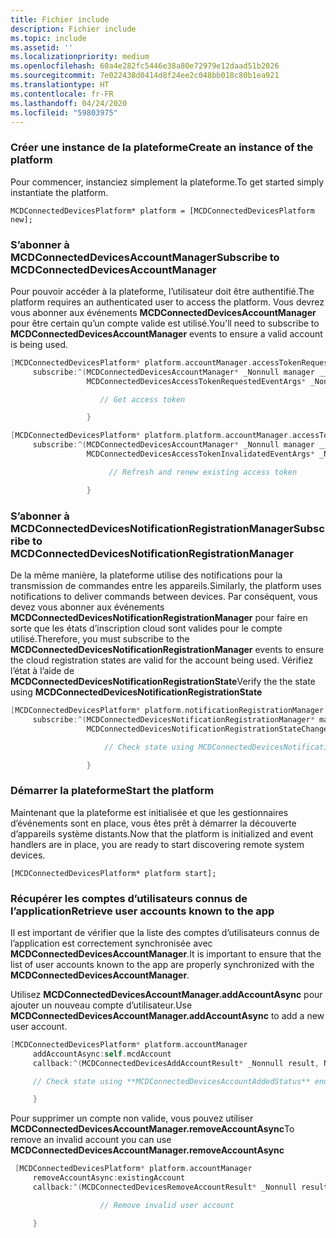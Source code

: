 ```yaml
---
title: Fichier include
description: Fichier include
ms.topic: include
ms.assetid: ''
ms.localizationpriority: medium
ms.openlocfilehash: 60a4e282fc5446e38a80e72979e12daad51b2026
ms.sourcegitcommit: 7e022438d0414d8f24ee2c048bb018c80b1ea921
ms.translationtype: HT
ms.contentlocale: fr-FR
ms.lasthandoff: 04/24/2020
ms.locfileid: "59803975"
---
```

### <a name="create-an-instance-of-the-platform"></a><span data-ttu-id="7d841-103">Créer une instance de la plateforme</span><span class="sxs-lookup"><span data-stu-id="7d841-103">Create an instance of the platform</span></span>

<span data-ttu-id="7d841-104">Pour commencer, instanciez simplement la plateforme.</span><span class="sxs-lookup"><span data-stu-id="7d841-104">To get started simply instantiate the platform.</span></span>

`MCDConnectedDevicesPlatform* platform = [MCDConnectedDevicesPlatform new];`

### <a name="subscribe-to-mcdconnecteddevicesaccountmanager"></a><span data-ttu-id="7d841-105">S’abonner à MCDConnectedDevicesAccountManager</span><span class="sxs-lookup"><span data-stu-id="7d841-105">Subscribe to MCDConnectedDevicesAccountManager</span></span>

<span data-ttu-id="7d841-106">Pour pouvoir accéder à la plateforme, l’utilisateur doit être authentifié.</span><span class="sxs-lookup"><span data-stu-id="7d841-106">The platform requires an authenticated user to access the platform.</span></span>  <span data-ttu-id="7d841-107">Vous devrez vous abonner aux événements **MCDConnectedDevicesAccountManager** pour être certain qu’un compte valide est utilisé.</span><span class="sxs-lookup"><span data-stu-id="7d841-107">You'll need to subscribe to **MCDConnectedDevicesAccountManager** events to ensure a valid account is being used.</span></span>

```ObjectiveC
[MCDConnectedDevicesPlatform* platform.accountManager.accessTokenRequested
     subscribe:^(MCDConnectedDevicesAccountManager* _Nonnull manager __unused,
                 MCDConnectedDevicesAccessTokenRequestedEventArgs* _Nonnull request __unused) {

                    // Get access token

                 }
```

```ObjectiveC
[MCDConnectedDevicesPlatform* platform.platform.accountManager.accessTokenInvalidated
     subscribe:^(MCDConnectedDevicesAccountManager* _Nonnull manager __unused,
                 MCDConnectedDevicesAccessTokenInvalidatedEventArgs* _Nonnull request) {

                      // Refresh and renew existing access token

                 }
```

### <a name="subscribe-to-mcdconnecteddevicesnotificationregistrationmanager"></a><span data-ttu-id="7d841-108">S’abonner à MCDConnectedDevicesNotificationRegistrationManager</span><span class="sxs-lookup"><span data-stu-id="7d841-108">Subscribe to MCDConnectedDevicesNotificationRegistrationManager</span></span>

<span data-ttu-id="7d841-109">De la même manière, la plateforme utilise des notifications pour la transmission de commandes entre les appareils.</span><span class="sxs-lookup"><span data-stu-id="7d841-109">Similarly, the platform uses notifications to deliver commands between devices.</span></span>  <span data-ttu-id="7d841-110">Par conséquent, vous devez vous abonner aux événements **MCDConnectedDevicesNotificationRegistrationManager** pour faire en sorte que les états d’inscription cloud sont valides pour le compte utilisé.</span><span class="sxs-lookup"><span data-stu-id="7d841-110">Therefore, you must subscribe to the **MCDConnectedDevicesNotificationRegistrationManager** events to ensure the cloud registration states are valid for the account being used.</span></span>  <span data-ttu-id="7d841-111">Vérifiez l’état à l’aide de **MCDConnectedDevicesNotificationRegistrationState**</span><span class="sxs-lookup"><span data-stu-id="7d841-111">Verify the the state using **MCDConnectedDevicesNotificationRegistrationState**</span></span>

```ObjectiveC
[MCDConnectedDevicesPlatform* platform.notificationRegistrationManager.notificationRegistrationStateChanged
     subscribe:^(MCDConnectedDevicesNotificationRegistrationManager* manager __unused,
                 MCDConnectedDevicesNotificationRegistrationStateChangedEventArgs* args __unused) {

                     // Check state using MCDConnectedDevicesNotificationRegistrationState enum

                 }

```

### <a name="start-the-platform"></a><span data-ttu-id="7d841-112">Démarrer la plateforme</span><span class="sxs-lookup"><span data-stu-id="7d841-112">Start the platform</span></span>
<span data-ttu-id="7d841-113">Maintenant que la plateforme est initialisée et que les gestionnaires d’événements sont en place, vous êtes prêt à démarrer la découverte d’appareils système distants.</span><span class="sxs-lookup"><span data-stu-id="7d841-113">Now that the platform is initialized and event handlers are in place, you are ready to start discovering remote system devices.</span></span>  

`[MCDConnectedDevicesPlatform* platform start];`

### <a name="retrieve-user-accounts-known-to-the-app"></a><span data-ttu-id="7d841-114">Récupérer les comptes d’utilisateurs connus de l’application</span><span class="sxs-lookup"><span data-stu-id="7d841-114">Retrieve user accounts known to the app</span></span>

<span data-ttu-id="7d841-115">Il est important de vérifier que la liste des comptes d’utilisateurs connus de l’application est correctement synchronisée avec **MCDConnectedDevicesAccountManager**.</span><span class="sxs-lookup"><span data-stu-id="7d841-115">It is important to ensure that the list of user accounts known to the app are properly synchronized with the **MCDConnectedDevicesAccountManager**.</span></span>

<span data-ttu-id="7d841-116">Utilisez **MCDConnectedDevicesAccountManager.addAccountAsync** pour ajouter un nouveau compte d’utilisateur.</span><span class="sxs-lookup"><span data-stu-id="7d841-116">Use **MCDConnectedDevicesAccountManager.addAccountAsync** to add a new user account.</span></span>

```ObjectiveC
[MCDConnectedDevicesPlatform* platform.accountManager
     addAccountAsync:self.mcdAccount
     callback:^(MCDConnectedDevicesAddAccountResult* _Nonnull result, NSError* _Nullable error) {

     // Check state using **MCDConnectedDevicesAccountAddedStatus** enum

     }
```

<span data-ttu-id="7d841-117">Pour supprimer un compte non valide, vous pouvez utiliser **MCDConnectedDevicesAccountManager.removeAccountAsync**</span><span class="sxs-lookup"><span data-stu-id="7d841-117">To remove an invalid account you can use **MCDConnectedDevicesAccountManager.removeAccountAsync**</span></span>

```ObjectiveC
 [MCDConnectedDevicesPlatform* platform.accountManager
     removeAccountAsync:existingAccount
     callback:^(MCDConnectedDevicesRemoveAccountResult* _Nonnull result __unused, NSError* _Nullable error) {

                    // Remove invalid user account

     }
```
